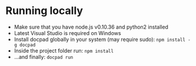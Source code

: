 # Running locally

* Make sure that you have node.js v0.10.36 and python2 installed
* Latest Visual Studio is required on Windows 
* Install docpad globally in your system (may require sudo): ```npm install -g docpad```
* Inside the project folder run: ```npm install```
* ...and finally:  ```docpad run```
